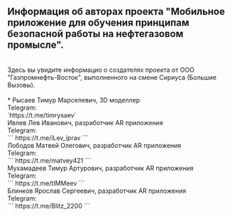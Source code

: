 ## **Информация об авторах проекта "Мобильное приложение для обучения принципам безопасной работы на нефтегазовом промысле".** <br>
<br>
Здесь вы увидите информацио о создателях проекта от ООО "Газпромнефть-Восток", выполненного на смене Сириуса (Большие Вызовы).<br>
<br>
* Рысаев Тимур Марселевич, 3D моделлер<br>
Telegram:<br>
`https://t.me/timrysaev`
<br>
Ивлев Лев Иванович, разработчик AR приложения<br>
Telegram:<br>
```
https://t.me/iLev_iprav
```
<br>
Лободов Матвей Олегович, разработчик AR приложения<br>
Telegram:<br>
```
https://t.me/matvey421
```
<br>
Мухамадеев Тимур Артурович, разработчик AR приложения<br>
Telegram:<br>
```
https://t.me/tIMMeev
```
<br>
Блинков Ярослав Сергеевич, разработчик AR приложения<br>
Telegram:<br>
```
https://t.me/Blitz_2200
```

